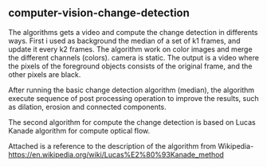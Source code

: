 ## **computer-vision-change-detection**

The algorithms gets a video and compute the change detection in differents ways. 
First i used as background the median of a set of k1 frames, and update it every k2 frames. 
The algorithm work on color images and merge the different channels (colors). 
camera is static. 
The output is a video where the pixels of the foreground objects consists of the original frame, and the other pixels are black.

After running the basic change detection algorithm (median), the algorithm execute sequence of post processing operation to improve the results, such as dilation, erosion
and connected components.

The second algorithm for compute the change detection is based on Lucas Kanade algorithm for compute optical flow.

Attached is a reference to the description of the algorithm from Wikipedia- 
https://en.wikipedia.org/wiki/Lucas%E2%80%93Kanade_method
